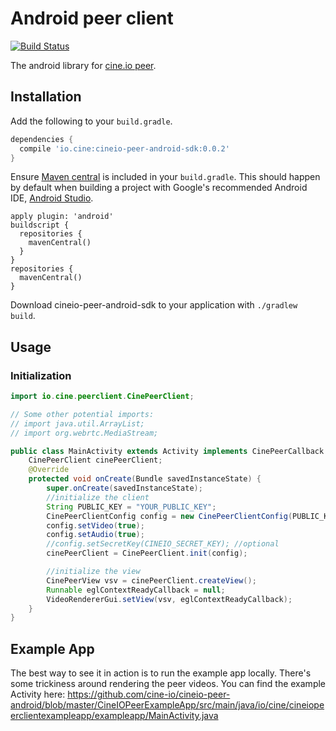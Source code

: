 # Android peer client

[![Build Status](https://travis-ci.org/cine-io/cineio-peer-android.svg?branch=master)](https://travis-ci.org/cine-io/cineio-peer-android)

The android library for [cine.io peer](https://www.cine.io/products/peer).


## Installation

Add the following to your `build.gradle`.

```groovy
dependencies {
  compile 'io.cine:cineio-peer-android-sdk:0.0.2'
}
```

Ensure [Maven central](http://search.maven.org/) is included in your `build.gradle`. This should happen by default when building a project with Google's recommended Android IDE, [Android Studio](https://developer.android.com/sdk/installing/studio.html).

```
apply plugin: 'android'
buildscript {
  repositories {
    mavenCentral()
  }
}
repositories {
  mavenCentral()
}
```

Download cineio-peer-android-sdk to your application with `./gradlew build`.

## Usage

### Initialization

```java
import io.cine.peerclient.CinePeerClient;

// Some other potential imports:
// import java.util.ArrayList;
// import org.webrtc.MediaStream;
```

```java
public class MainActivity extends Activity implements CinePeerCallback {
    CinePeerClient cinePeerClient;
    @Override
    protected void onCreate(Bundle savedInstanceState) {
        super.onCreate(savedInstanceState);
        //initialize the client
        String PUBLIC_KEY = "YOUR_PUBLIC_KEY";
        CinePeerClientConfig config = new CinePeerClientConfig(PUBLIC_KEY, this);
        config.setVideo(true);
        config.setAudio(true);
        //config.setSecretKey(CINEIO_SECRET_KEY); //optional
        cinePeerClient = CinePeerClient.init(config);

        //initialize the view
        CinePeerView vsv = cinePeerClient.createView();
        Runnable eglContextReadyCallback = null;
        VideoRendererGui.setView(vsv, eglContextReadyCallback);
    }
}
```

## Example App

The best way to see it in action is to run the example app locally. There's some trickiness around rendering the peer videos. You can find the example Activity here: https://github.com/cine-io/cineio-peer-android/blob/master/CineIOPeerExampleApp/src/main/java/io/cine/cineiopeerclientexampleapp/exampleapp/MainActivity.java
